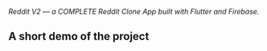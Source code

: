 
_Reddit V2 — a COMPLETE Reddit Clone App built with Flutter and Firebase._ <br>

## A short demo of the project
